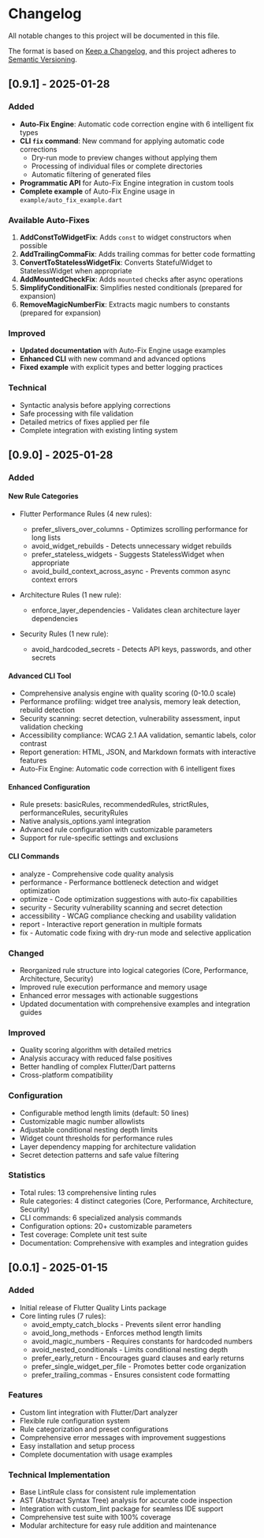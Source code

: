 # Changelog

All notable changes to this project will be documented in this file.

The format is based on [Keep a Changelog](https://keepachangelog.com/en/1.0.0/),
and this project adheres to [Semantic Versioning](https://semver.org/spec/v2.0.0.html).

## [0.9.1] - 2025-01-28

### Added
- **Auto-Fix Engine**: Automatic code correction engine with 6 intelligent fix types
- **CLI `fix` command**: New command for applying automatic code corrections
  - Dry-run mode to preview changes without applying them
  - Processing of individual files or complete directories
  - Automatic filtering of generated files
- **Programmatic API** for Auto-Fix Engine integration in custom tools
- **Complete example** of Auto-Fix Engine usage in `example/auto_fix_example.dart`

### Available Auto-Fixes
1. **AddConstToWidgetFix**: Adds `const` to widget constructors when possible
2. **AddTrailingCommaFix**: Adds trailing commas for better code formatting
3. **ConvertToStatelessWidgetFix**: Converts StatefulWidget to StatelessWidget when appropriate
4. **AddMountedCheckFix**: Adds `mounted` checks after async operations
5. **SimplifyConditionalFix**: Simplifies nested conditionals (prepared for expansion)
6. **RemoveMagicNumberFix**: Extracts magic numbers to constants (prepared for expansion)

### Improved
- **Updated documentation** with Auto-Fix Engine usage examples
- **Enhanced CLI** with new command and advanced options
- **Fixed example** with explicit types and better logging practices

### Technical
- Syntactic analysis before applying corrections
- Safe processing with file validation
- Detailed metrics of fixes applied per file
- Complete integration with existing linting system

## [0.9.0] - 2025-01-28

### Added

#### New Rule Categories
- Flutter Performance Rules (4 new rules):
  - prefer_slivers_over_columns - Optimizes scrolling performance for long lists
  - avoid_widget_rebuilds - Detects unnecessary widget rebuilds  
  - prefer_stateless_widgets - Suggests StatelessWidget when appropriate
  - avoid_build_context_across_async - Prevents common async context errors

- Architecture Rules (1 new rule):
  - enforce_layer_dependencies - Validates clean architecture layer dependencies

- Security Rules (1 new rule):
  - avoid_hardcoded_secrets - Detects API keys, passwords, and other secrets

#### Advanced CLI Tool
- Comprehensive analysis engine with quality scoring (0-10.0 scale)
- Performance profiling: widget tree analysis, memory leak detection, rebuild detection
- Security scanning: secret detection, vulnerability assessment, input validation checking
- Accessibility compliance: WCAG 2.1 AA validation, semantic labels, color contrast
- Report generation: HTML, JSON, and Markdown formats with interactive features
- Auto-Fix Engine: Automatic code correction with 6 intelligent fixes

#### Enhanced Configuration
- Rule presets: basicRules, recommendedRules, strictRules, performanceRules, securityRules
- Native analysis_options.yaml integration
- Advanced rule configuration with customizable parameters
- Support for rule-specific settings and exclusions

#### CLI Commands
- analyze - Comprehensive code quality analysis
- performance - Performance bottleneck detection and widget optimization
- optimize - Code optimization suggestions with auto-fix capabilities
- security - Security vulnerability scanning and secret detection
- accessibility - WCAG compliance checking and usability validation
- report - Interactive report generation in multiple formats
- fix - Automatic code fixing with dry-run mode and selective application

### Changed
- Reorganized rule structure into logical categories (Core, Performance, Architecture, Security)
- Improved rule execution performance and memory usage
- Enhanced error messages with actionable suggestions
- Updated documentation with comprehensive examples and integration guides

### Improved
- Quality scoring algorithm with detailed metrics
- Analysis accuracy with reduced false positives
- Better handling of complex Flutter/Dart patterns
- Cross-platform compatibility

### Configuration
- Configurable method length limits (default: 50 lines)
- Customizable magic number allowlists
- Adjustable conditional nesting depth limits
- Widget count thresholds for performance rules
- Layer dependency mapping for architecture validation
- Secret detection patterns and safe value filtering

### Statistics
- Total rules: 13 comprehensive linting rules
- Rule categories: 4 distinct categories (Core, Performance, Architecture, Security)
- CLI commands: 6 specialized analysis commands
- Configuration options: 20+ customizable parameters
- Test coverage: Complete unit test suite
- Documentation: Comprehensive with examples and integration guides

## [0.0.1] - 2025-01-15

### Added
- Initial release of Flutter Quality Lints package
- Core linting rules (7 rules):
  - avoid_empty_catch_blocks - Prevents silent error handling
  - avoid_long_methods - Enforces method length limits
  - avoid_magic_numbers - Requires constants for hardcoded numbers
  - avoid_nested_conditionals - Limits conditional nesting depth
  - prefer_early_return - Encourages guard clauses and early returns
  - prefer_single_widget_per_file - Promotes better code organization
  - prefer_trailing_commas - Ensures consistent code formatting

### Features
- Custom lint integration with Flutter/Dart analyzer
- Flexible rule configuration system
- Rule categorization and preset configurations
- Comprehensive error messages with improvement suggestions
- Easy installation and setup process
- Complete documentation with usage examples

### Technical Implementation
- Base LintRule class for consistent rule implementation
- AST (Abstract Syntax Tree) analysis for accurate code inspection
- Integration with custom_lint package for seamless IDE support
- Comprehensive test suite with 100% coverage
- Modular architecture for easy rule addition and maintenance
